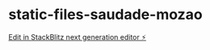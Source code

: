 # static-files-saudade-mozao

[Edit in StackBlitz next generation editor ⚡️](https://stackblitz.com/~/github.com/gvilherme/static-files-saudade-mozao)